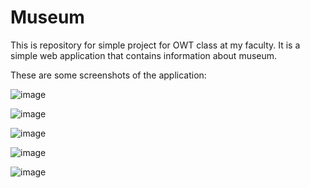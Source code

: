 # Museum
This is repository for simple project for OWT class at my faculty. It is a simple web application that contains information about museum.

These are some screenshots of the application:

![image](https://github.com/user-attachments/assets/08b38959-73f0-40eb-a147-9cd1356c0e96)

![image](https://github.com/user-attachments/assets/8ecea79f-e0f4-46c5-853f-32a8de31d6e9)

![image](https://github.com/user-attachments/assets/09c1a157-40f6-484e-a515-96b3a519cc4a)

![image](https://github.com/user-attachments/assets/5953cd0b-0275-46b8-89f6-a0690f24307b)

![image](https://github.com/user-attachments/assets/7194d8ba-1863-412f-b180-6897d6013441)




